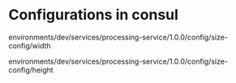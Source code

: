 # Configurations in consul

environments/dev/services/processing-service/1.0.0/config/size-config/width

environments/dev/services/processing-service/1.0.0/config/size-config/height